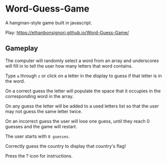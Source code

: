 # Word-Guess-Game

A hangman-style game built in javascript.

Play: https://ethanbonsignori.github.io/Word-Guess-Game/

## Gameplay

The computer will randomly select a word from an array and underscores will fill in to tell the user how many 
letters that word contains.

Type `a` through `z` or click on a letter in the display to guess if that letter is in the word.

On a correct guess the letter will populate the space that it occupies in the corresponding word in the array.

On any guess the letter will be added to a used letters list so that the user may not guess the same letter twice.

On an incorrect guess the user will lose one guess, until they reach 0 guesses and the game will restart.

The user starts with `8 guesses`.

Correctly guess the country to display that country's flag!

Press the ? icon for instructions.
